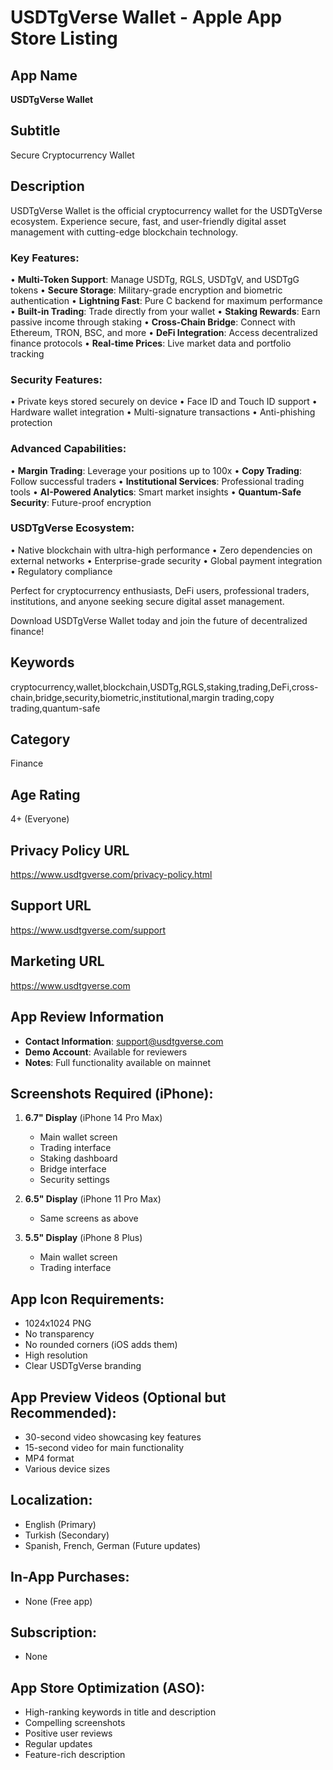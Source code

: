 # USDTgVerse Wallet - Apple App Store Listing

## App Name
**USDTgVerse Wallet**

## Subtitle
Secure Cryptocurrency Wallet

## Description
USDTgVerse Wallet is the official cryptocurrency wallet for the USDTgVerse ecosystem. Experience secure, fast, and user-friendly digital asset management with cutting-edge blockchain technology.

### Key Features:
• **Multi-Token Support**: Manage USDTg, RGLS, USDTgV, and USDTgG tokens
• **Secure Storage**: Military-grade encryption and biometric authentication
• **Lightning Fast**: Pure C backend for maximum performance
• **Built-in Trading**: Trade directly from your wallet
• **Staking Rewards**: Earn passive income through staking
• **Cross-Chain Bridge**: Connect with Ethereum, TRON, BSC, and more
• **DeFi Integration**: Access decentralized finance protocols
• **Real-time Prices**: Live market data and portfolio tracking

### Security Features:
• Private keys stored securely on device
• Face ID and Touch ID support
• Hardware wallet integration
• Multi-signature transactions
• Anti-phishing protection

### Advanced Capabilities:
• **Margin Trading**: Leverage your positions up to 100x
• **Copy Trading**: Follow successful traders
• **Institutional Services**: Professional trading tools
• **AI-Powered Analytics**: Smart market insights
• **Quantum-Safe Security**: Future-proof encryption

### USDTgVerse Ecosystem:
• Native blockchain with ultra-high performance
• Zero dependencies on external networks
• Enterprise-grade security
• Global payment integration
• Regulatory compliance

Perfect for cryptocurrency enthusiasts, DeFi users, professional traders, institutions, and anyone seeking secure digital asset management.

Download USDTgVerse Wallet today and join the future of decentralized finance!

## Keywords
cryptocurrency,wallet,blockchain,USDTg,RGLS,staking,trading,DeFi,cross-chain,bridge,security,biometric,institutional,margin trading,copy trading,quantum-safe

## Category
Finance

## Age Rating
4+ (Everyone)

## Privacy Policy URL
https://www.usdtgverse.com/privacy-policy.html

## Support URL
https://www.usdtgverse.com/support

## Marketing URL
https://www.usdtgverse.com

## App Review Information
- **Contact Information**: support@usdtgverse.com
- **Demo Account**: Available for reviewers
- **Notes**: Full functionality available on mainnet

## Screenshots Required (iPhone):
1. **6.7" Display** (iPhone 14 Pro Max)
   - Main wallet screen
   - Trading interface
   - Staking dashboard
   - Bridge interface
   - Security settings

2. **6.5" Display** (iPhone 11 Pro Max)
   - Same screens as above

3. **5.5" Display** (iPhone 8 Plus)
   - Main wallet screen
   - Trading interface

## App Icon Requirements:
- 1024x1024 PNG
- No transparency
- No rounded corners (iOS adds them)
- High resolution
- Clear USDTgVerse branding

## App Preview Videos (Optional but Recommended):
- 30-second video showcasing key features
- 15-second video for main functionality
- MP4 format
- Various device sizes

## Localization:
- English (Primary)
- Turkish (Secondary)
- Spanish, French, German (Future updates)

## In-App Purchases:
- None (Free app)

## Subscription:
- None

## App Store Optimization (ASO):
- High-ranking keywords in title and description
- Compelling screenshots
- Positive user reviews
- Regular updates
- Feature-rich description
